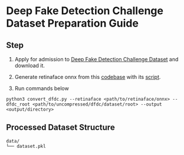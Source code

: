 # Deep Fake Detection Challenge Dataset Preparation Guide

## Step

1. Apply for admission to [Deep Fake Detection Challenge Dataset](https://www.kaggle.com/competitions/deepfake-detection-challenge) and download it.

2. Generate retinaface onnx from this [codebase](https://github.com/biubug6/Pytorch_Retinaface) with its [script](https://github.com/biubug6/Pytorch_Retinaface/blob/master/convert_to_onnx.py).

3. Run commands below

```shell
python3 convert_dfdc.py --retinaface <path/to/retinaface/onnx> --dfdc_root <path/to/uncompressed/dfdc/dataset/root> --output <output/directory>
```

## Processed Dataset Structure

```shell
data/
└── dataset.pkl
```

